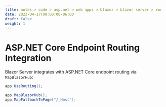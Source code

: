 ```yaml
---
title: notes > code > asp.net > web apps > blazor > blazor server > routing and navigation
date: 2023-04-17T00:00:00-06:00
draft: false
weight: 1
---
```


# ASP.NET Core Endpoint Routing Integration
Blazor Server integrates with ASP.NET Core endpoint routing via `MapBlazorHub`:
```cs
app.UseRouting();

app.MapBlazorHub();
app.MapFallbackToPage("/_Host");
```
